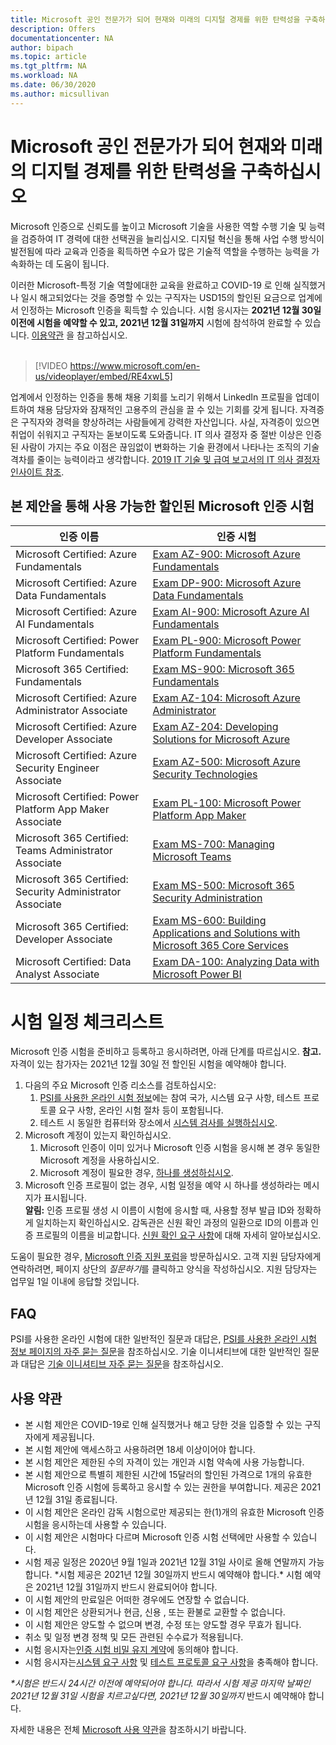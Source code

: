 ```yaml
---
title: Microsoft 공인 전문가가 되어 현재와 미래의 디지털 경제를 위한 탄력성을 구축하십시오 | Microsoft Docs
description: Offers 
documentationcenter: NA 
author: bipach
ms.topic: article
ms.tgt_pltfrm: NA
ms.workload: NA
ms.date: 06/30/2020
ms.author: micsullivan
---
```

# Microsoft 공인 전문가가 되어 현재와 미래의 디지털 경제를 위한 탄력성을 구축하십시오

Microsoft 인증으로 신뢰도를 높이고 Microsoft 기술을 사용한 역할 수행 기술 및 능력을 검증하여 IT 경력에 대한 선택권을 늘리십시오. 디지털 혁신을 통해 사업 수행 방식이 발전됨에 따라 교육과 인증을 획득하면 수요가 많은 기술적 역할을 수행하는 능력을 가속화하는 데 도움이 됩니다.

이러한 Microsoft-특정 기술 역할에대한 교육을 완료하고 COVID-19 로 인해 실직했거나 일시 해고되었다는 것을 증명할 수 있는 구직자는 USD15의 할인된 요금으로 업계에서 인정하는 Microsoft 인증을 획득할 수 있습니다. 시험 응시자는 **2021년 12월 30일 이전에 시험을 예약할 수 있고, 2021년 12월 31일까지** 시험에 참석하여 완료할 수 있습니다. [이용약관](#terms-conditions) 을 참고하십시오.
<br/>
<br/>

> [!VIDEO https://www.microsoft.com/en-us/videoplayer/embed/RE4xwL5]

업계에서 인정하는 인증을 통해 채용 기회를 노리기 위해서 LinkedIn 프로필을 업데이트하여 채용 담당자와 잠재적인 고용주의 관심을 끌 수 있는 기회를 갖게 됩니다. 자격증은 구직자와 경력을 향상하려는 사람들에게 강력한 자산입니다. 사실, 자격증이 있으면 취업이 쉬워지고 구직자는 돋보이도록 도와줍니다. IT 의사 결정자 중 절반 이상은 인증된 사람이 가지는 주요 이점은 끊임없이 변화하는 기술 환경에서 나타나는 조직의 기술 격차를 줄이는 능력이라고 생각합니다. [2019 IT 기술 및 급여 보고서의 IT 의사 결정자 인사이트 참조](#terms-conditions).

## 본 제안을 통해 사용 가능한 할인된 Microsoft 인증 시험

|인증 이름|인증 시험|
|-|-|
|Microsoft Certified: Azure Fundamentals|[Exam AZ-900: Microsoft Azure Fundamentals](/learn/certifications/exams/az-900)|
|Microsoft Certified: Azure Data Fundamentals|[Exam DP-900: Microsoft Azure Data Fundamentals](/learn/certifications/exams/dp-900)|
|Microsoft Certified: Azure AI Fundamentals|[Exam AI-900: Microsoft Azure AI Fundamentals](/learn/certifications/exams/ai-900)|
|Microsoft Certified: Power Platform Fundamentals|[Exam PL-900: Microsoft Power Platform Fundamentals](/learn/certifications/exams/pl-900)|
|Microsoft 365 Certified: Fundamentals|[Exam MS-900: Microsoft 365 Fundamentals](/learn/certifications/exams/ms-900)|
|Microsoft Certified: Azure Administrator Associate|[Exam AZ-104: Microsoft Azure Administrator](/learn/certifications/exams/az-104)|
|Microsoft Certified: Azure Developer Associate|[Exam AZ-204: Developing Solutions for Microsoft Azure](/learn/certifications/exams/az-204)|
|Microsoft Certified: Azure Security Engineer Associate|[Exam AZ-500: Microsoft Azure Security Technologies](/learn/certifications/exams/az-500)|
|Microsoft Certified: Power Platform App Maker Associate|[Exam PL-100: Microsoft Power Platform App Maker](/learn/certifications/exams/pl-100)|
|Microsoft 365 Certified: Teams Administrator Associate|[Exam MS-700: Managing Microsoft Teams](/learn/certifications/exams/ms-700)|
|Microsoft 365 Certified: Security Administrator Associate|[Exam MS-500: Microsoft 365 Security Administration](/learn/certifications/exams/ms-500)|
|Microsoft 365 Certified: Developer Associate|[Exam MS-600: Building Applications and Solutions with Microsoft 365 Core Services](/learn/certifications/exams/ms-600)|
|Microsoft Certified: Data Analyst Associate|[Exam DA-100: Analyzing Data with Microsoft Power BI](/learn/certifications/exams/da-100)|

# 시험 일정 체크리스트

Microsoft 인증 시험을 준비하고 등록하고 응시하려면, 아래 단계를 따르십시오. **참고.** 자격이 있는 참가자는 2021년 12월 30일 전 할인된 시험을 예약해야 합니다.

1. 다음의 주요 Microsoft 인증 리소스를 검토하십시오:
	1. [PSI를 사용한 온라인 시험 정보](/learn/certifications/online-exams-psi)에는 참여 국가, 시스템 요구 사항, 테스트 프로토콜 요구 사항, 온라인 시험 절차 등이 포함됩니다.  
	2. 테스트 시 동일한 컴퓨터와 장소에서 [시스템 검사를 실행하십시오](https://syscheck.bridge.psiexams.com/).
2. Microsoft 계정이 있는지 확인하십시오.
	1. Microsoft 인증이 이미 있거나 Microsoft 인증 시험을 응시해 본 경우 동일한 Microsoft 계정을 사용하십시오.  
	2. Microsoft 계정이 필요한 경우, [하나를 생성하십시오](https://account.microsoft.com/account/manage-my-account).
3. Microsoft 인증 프로필이 없는 경우, 시험 일정을 예약 시 하나를 생성하라는 메시지가 표시됩니다. <br/>**알림:** 인증 프로필 생성 시 이름이 시험에 응시할 때, 사용할 정부 발급 ID와 정확하게 일치하는지 확인하십시오. 감독관은 신원 확인 과정의 일환으로 ID의 이름과 인증 프로필의 이름을 비교합니다. [신원 확인 요구 사항](/learn/certifications/online-exams-psi#identity-verification-requirements)에 대해 자세히 알아보십시오.

도움이 필요한 경우, [Microsoft 인증 지원 포럼](https://aka.ms/mcpforum)을 방문하십시오. 고객 지원 담당자에게 연락하려면, 페이지 상단의 *질문하기*를 클릭하고 양식을 작성하십시오. 지원 담당자는 업무일 1일 이내에 응답할 것입니다.

## FAQ

PSI를 사용한 온라인 시험에 대한 일반적인 질문과 대답은, [PSI를 사용한 온라인 시험 정보 페이지의 자주 묻는 질문](/learn/certifications/online-exams-psi#frequently-asked-questions)을 참조하십시오. 기술 이니셔티브에 대한 일반적인 질문과 대답은 [기술 이니셔티브 자주 묻는 질문](https://aka.ms/JobSeekerFAQ)을 참조하십시오.

## <a name="terms-conditions"></a> 사용 약관

- 본 시험 제안은 COVID-19로 인해 실직했거나 해고 당한 것을 입증할 수 있는 구직자에게 제공됩니다.
- 본 시험 제안에 액세스하고 사용하려면 18세 이상이어야 합니다.
- 본 시험 제안은 제한된 수의 자격이 있는 개인과 시험 약속에 사용 가능합니다.
- 본 시험 제안으로 특별히 제한된 시간에 15달러의 할인된 가격으로 1개의 유효한 Microsoft 인증 시험에 등록하고 응시할 수 있는 권한을 부여합니다. 제공은 2021년 12월 31일 종료됩니다.
- 이 시험 제안은 온라인 감독 시험으로만 제공되는 한(1)개의 유효한 Microsoft 인증 시험을 응시하는데 사용할 수 있습니다.
- 이 시험 제안은 시험마다 다르며 Microsoft 인증 시험 선택에만 사용할 수 있습니다.
- 시험 제공 일정은 2020년 9월 1일과 2021년 12월 31일 사이로 올해 연말까지 가능합니다. &#42;시험 제공은 2021년 12월 30일까지 반드시 예약해야 합니다.&#42; 시험 예약은 2021년 12월 31일까지 반드시 완료되어야 합니다.
- 이 시험 제안의 만료일은 어떠한 경우에도 연장할 수 없습니다.
- 이 시험 제안은 상환되거나 현금, 신용 , 또는 환불로 교환할 수 없습니다.
- 이 시험 제안은 양도할 수 없으며 변경, 수정 또는 양도할 경우 무효가 됩니다.
- 취소 및 일정 변경 정책 및 모든 관련된 수수료가 적용됩니다.
- 시험 응시자는[인증 시험 비밀 유지 계약](/learn/certifications/certification-exam-policies#non-disclosure-agreement)에 동의해야 합니다.
- 시험 응시자는[시스템 요구 사항](/learn/certifications/online-exams-psi#system-requirements) 및 [테스트 프로토콜 요구 사항](/learn/certifications/online-exams-psi#testing-protocol-requirements)을 충족해야 합니다.

*&#42;시험은 반드시 24시간 이전에 예약되어야 합니다. 따라서 시험 제공 마지막 날짜인 2021년 12월 31일 시험을 치르고싶다면, 2021년 12월 30일까지* 반드시 예약해야 합니다.

자세한 내용은 전체 [Microsoft 사용 약관](https://www.microsoft.com/en-us/legal/intellectualproperty/copyright/default.aspx)을 참조하시기 바랍니다.
